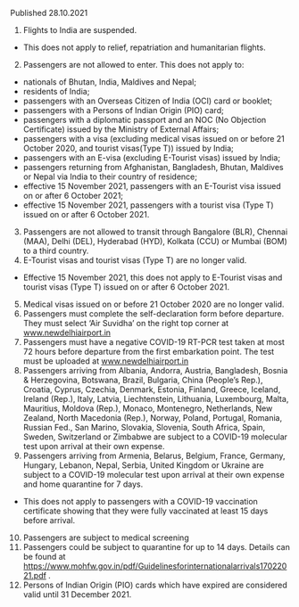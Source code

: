 Published 28.10.2021
1. Flights to India are suspended.
- This does not apply to relief, repatriation and humanitarian flights.
2. Passengers are not allowed to enter.
This does not apply to:
- nationals of Bhutan, India, Maldives and Nepal;
- residents of India;
- passengers with an Overseas Citizen of India (OCI) card or booklet;
- passengers with a Persons of Indian Origin (PIO) card;
- passengers with a diplomatic passport and an NOC (No Objection Certificate) issued by the Ministry of External Affairs;
- passengers with a visa (excluding medical visas issued on or before 21 October 2020, and tourist visas(Type T)) issued by India;
- passengers with an E-visa (excluding E-Tourist visas) issued by India;
- passengers returning from Afghanistan, Bangladesh, Bhutan, Maldives or Nepal via India to their country of residence;
- effective 15 November 2021, passengers with an E-Tourist visa issued on or after 6 October 2021;
- effective 15 November 2021, passengers with a tourist visa (Type T) issued on or after 6 October 2021.
3. Passengers are not allowed to transit through Bangalore (BLR), Chennai (MAA), Delhi (DEL), Hyderabad (HYD), Kolkata (CCU) or Mumbai (BOM) to a third country.
4. E-Tourist visas and tourist visas (Type T) are no longer valid.
- Effective 15 November 2021, this does not apply to E-Tourist visas and tourist visas (Type T) issued on or after 6 October 2021.
5. Medical visas issued on or before 21 October 2020 are no longer valid.
6. Passengers must complete the self-declaration form before departure. They must select ‘Air Suvidha’ on the right top corner at <a href="http://www.newdelhiairport.in/">www.newdelhiairport.in</a>
7. Passengers must have a negative COVID-19 RT-PCR test taken at most 72 hours before departure from the first embarkation point. The test must be uploaded at <a href="http://www.newdelhiairport.in/">www.newdelhiairport.in</a>
8. Passengers arriving from Albania, Andorra, Austria, Bangladesh, Bosnia & Herzegovina, Botswana, Brazil, Bulgaria, China (People’s Rep.), Croatia, Cyprus, Czechia, Denmark, Estonia, Finland, Greece, Iceland, Ireland (Rep.), Italy, Latvia, Liechtenstein, Lithuania, Luxembourg, Malta, Mauritius, Moldova (Rep.), Monaco, Montenegro, Netherlands, New Zealand, North Macedonia (Rep.), Norway, Poland, Portugal, Romania, Russian Fed., San Marino, Slovakia, Slovenia, South Africa, Spain, Sweden, Switzerland or Zimbabwe are subject to a COVID-19 molecular test upon arrival at their own expense.
9. Passengers arriving from Armenia, Belarus, Belgium, France, Germany, Hungary, Lebanon, Nepal, Serbia, United Kingdom or Ukraine are subject to a COVID-19 molecular test upon arrival at their own expense and home quarantine for 7 days.
- This does not apply to passengers with a COVID-19 vaccination certificate showing that they were fully vaccinated at least 15 days before arrival.
10. Passengers are subject to medical screening
11. Passengers could be subject to quarantine for up to 14 days. Details can be found at <a href="https://www.mohfw.gov.in/pdf/Guidelinesforinternationalarrivals17022021.pdf">https://www.mohfw.gov.in/pdf/Guidelinesforinternationalarrivals17022021.pdf</a> .
12. Persons of Indian Origin (PIO) cards which have expired are considered valid until 31 December 2021.